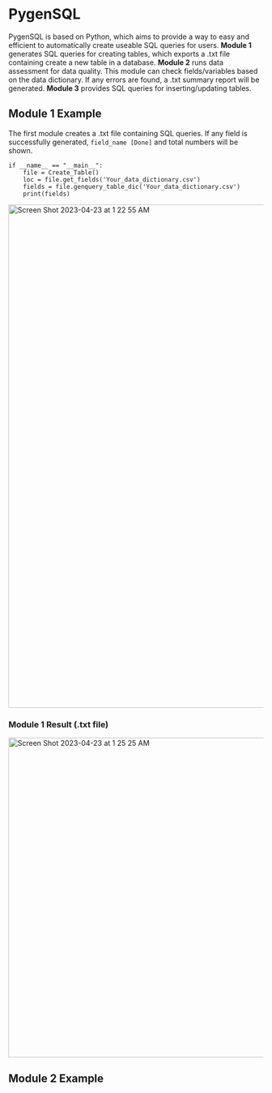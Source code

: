 # PygenSQL
PygenSQL is based on Python, which aims to provide a way to easy and efficient to automatically create useable SQL queries for users. **Module 1** generates SQL queries for creating tables, which exports a .txt file containing create a new table in a database. **Module 2** runs data assessment for data quality. This module can check fields/variables based on the data dictionary. If any errors are found, a .txt summary report will be generated. **Module 3** provides SQL queries for inserting/updating tables. 

## Module 1 Example

The first module creates a .txt file containing SQL queries. If any field is successfully generated, `field_name [Done]` and total numbers will be shown. 
```
if __name__ == "__main__":
    file = Create_Table()
    loc = file.get_fields('Your_data_dictionary.csv')
    fields = file.genquery_table_dic('Your_data_dictionary.csv')
    print(fields)
```

<img width="993" alt="Screen Shot 2023-04-23 at 1 22 55 AM" src="https://user-images.githubusercontent.com/131559221/233821327-3dfb6e4a-3b2b-4112-afdb-eeb8798433c2.png">

### Module 1 Result (.txt file)
<img width="631" alt="Screen Shot 2023-04-23 at 1 25 25 AM" src="https://user-images.githubusercontent.com/131559221/233821566-98b3d2ae-c883-423e-b15d-c4dce2d023c9.png">


## Module 2 Example

